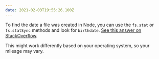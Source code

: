 ```yaml
---
date: 2021-02-03T19:55:26.100Z
---
```


To find the date a file was created in Node, you can use the `fs.stat` or `fs.statSync` methods and look for `birthdate`. [See this answer on StackOverflow](https://stackoverflow.com/a/28886086).

This might work differently based on your operating system, so your mileage may vary.
